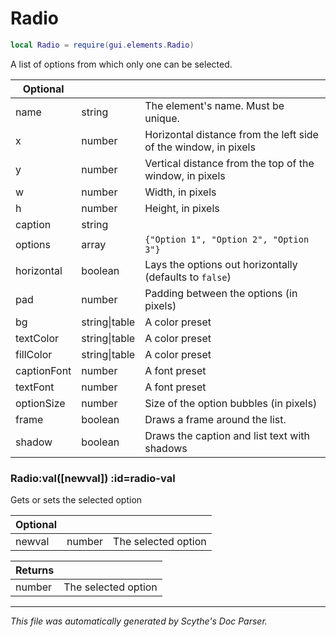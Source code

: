 # Radio
```lua
local Radio = require(gui.elements.Radio)
```
A list of options from which only one can be selected.

| **Optional** | []() | []() |
| --- | --- | --- |
| name | string | The element's name. Must be unique. |
| x | number | Horizontal distance from the left side of the window, in pixels |
| y | number | Vertical distance from the top of the window, in pixels |
| w | number | Width, in pixels |
| h | number | Height, in pixels |
| caption | string |  |
| options | array | `{"Option 1", "Option 2", "Option 3"}` |
| horizontal | boolean | Lays the options out horizontally (defaults to `false`) |
| pad | number | Padding between the options (in pixels) |
| bg | string&#124;table | A color preset |
| textColor | string&#124;table | A color preset |
| fillColor | string&#124;table | A color preset |
| captionFont | number | A font preset |
| textFont | number | A font preset |
| optionSize | number | Size of the option bubbles (in pixels) |
| frame | boolean | Draws a frame around the list. |
| shadow | boolean | Draws the caption and list text with shadows |
<section class="segment">

### Radio:val([newval]) :id=radio-val

Gets or sets the selected option

| **Optional** | []() | []() |
| --- | --- | --- |
| newval | number | The selected option |

| **Returns** | []() |
| --- | --- |
| number | The selected option |

</section>

----
_This file was automatically generated by Scythe's Doc Parser._
